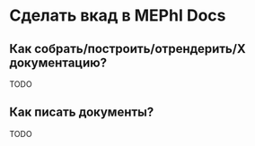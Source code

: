 # Сделать вкад в MEPhI Docs

## Как собрать/построить/отрендерить/Х документацию?

TODO

## Как писать документы?

TODO
